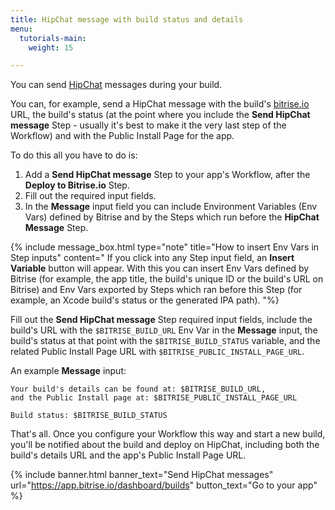 ```yaml
---
title: HipChat message with build status and details
menu:
  tutorials-main:
    weight: 15

---
```

You can send [HipChat](https://www.hipchat.com/) messages during your build.

You can, for example, send a HipChat message with the build's [bitrise.io](https://www.bitrise.io) URL,
the build's status (at the point where you include the **Send HipChat message** Step - usually it's best to
make it the very last step of the Workflow) and with the Public Install Page for the app.

To do this all you have to do is:

1. Add a **Send HipChat message** Step to your app's Workflow, after the **Deploy to Bitrise.io** Step.
2. Fill out the required input fields.
3. In the **Message** input field you can include Environment Variables (Env Vars)
   defined by Bitrise and by the Steps which run before the **HipChat Message** Step.

{% include message_box.html type="note" title="How to insert Env Vars in Step inputs" content=" If you click into any Step input field, an **Insert Variable** button will appear. With this you can insert Env Vars defined by Bitrise (for example, the app title, the build's unique ID or the build's URL on Bitrise) and Env Vars exported by Steps which ran before this Step (for example, an Xcode build's status or the generated IPA path). "%}

Fill out the **Send HipChat message** Step required input fields, include the build's URL with the `$BITRISE_BUILD_URL` Env Var in the **Message** input, the build's status at that point with the `$BITRISE_BUILD_STATUS` variable, and the related Public Install Page URL with `$BITRISE_PUBLIC_INSTALL_PAGE_URL`.

An example **Message** input:

    Your build's details can be found at: $BITRISE_BUILD_URL,
    and the Public Install page at: $BITRISE_PUBLIC_INSTALL_PAGE_URL
    
    Build status: $BITRISE_BUILD_STATUS

That's all. Once you configure your Workflow this way and start a new build, you'll be notified about the build and deploy on HipChat,
including both the build's details URL and the app's Public Install Page URL.

{% include banner.html banner_text="Send HipChat messages" url="https://app.bitrise.io/dashboard/builds" button_text="Go to your app" %}